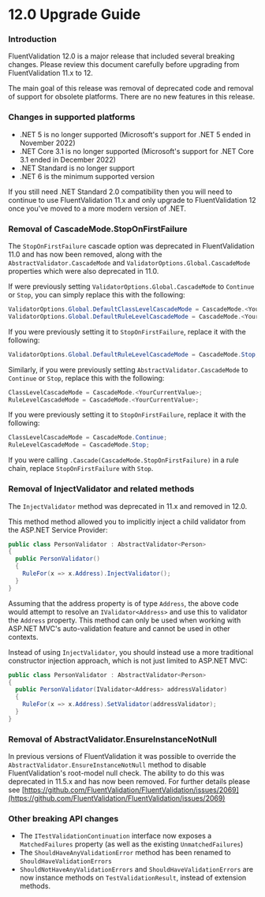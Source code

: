 # 12.0 Upgrade Guide

### Introduction

FluentValidation 12.0 is a major release that included several breaking changes. Please review this document carefully before upgrading from FluentValidation 11.x to 12.

The main goal of this release was removal of deprecated code and removal of support for obsolete platforms. There are no new features in this release.

### Changes in supported platforms

- .NET 5 is no longer supported (Microsoft's support for .NET 5 ended in November 2022)
- .NET Core 3.1 is no longer supported (Microsoft's support for .NET Core 3.1 ended in December 2022)
- .NET Standard is no longer support
- .NET 6 is the minimum supported version 

If you still need .NET Standard 2.0 compatibility then you will need to continue to use FluentValidation 11.x and only upgrade to FluentValidation 12 once you've moved to a more modern version of .NET.  

### Removal of CascadeMode.StopOnFirstFailure

The `StopOnFirstFailure` cascade option was deprecated in FluentValidation 11.0 and has now been removed, along with the `AbstractValidator.CascadeMode` and `ValidatorOptions.Global.CascadeMode` properties which were also deprecated in 11.0. 

If were previously setting `ValidatorOptions.Global.CascadeMode` to `Continue` or `Stop`, you can simply replace this with the following:

```csharp
ValidatorOptions.Global.DefaultClassLevelCascadeMode = CascadeMode.<YourCurrentValue>;
ValidatorOptions.Global.DefaultRuleLevelCascadeMode = CascadeMode.<YourCurrentValue>;
```

If you were previously setting it to `StopOnFirstFailure`, replace it with the following:

```csharp
ValidatorOptions.Global.DefaultRuleLevelCascadeMode = CascadeMode.Stop;
```

Similarly, if you were previously setting `AbstractValidator.CascadeMode` to `Continue` or `Stop`, replace this with the following:

```csharp
ClassLevelCascadeMode = CascadeMode.<YourCurrentValue>;
RuleLevelCascadeMode = CascadeMode.<YourCurrentValue>;
```

If you were previously setting it to `StopOnFirstFailure`, replace it with the following:

```csharp
ClassLevelCascadeMode = CascadeMode.Continue;
RuleLevelCascadeMode = CascadeMode.Stop;
```

If you were calling `.Cascade(CascadeMode.StopOnFirstFailure)` in a rule chain, replace `StopOnFirstFailure` with `Stop`.

### Removal of InjectValidator and related methods

The `InjectValidator` method was deprecated in 11.x and removed in 12.0.

This method method allowed you to implicitly inject a child validator from the ASP.NET Service Provider:

```csharp
public class PersonValidator : AbstractValidator<Person> 
{
  public PersonValidator() 
  {
    RuleFor(x => x.Address).InjectValidator();
  }
}
```

Assuming that the address property is of type `Address`, the above code would attempt to resolve an `IValidator<Address>` and use this to validator the `Address` property. This method can only be used when working with ASP.NET MVC's auto-validation feature and cannot be used in other contexts. 

Instead of using `InjectValidator`, you should instead use a more traditional constructor injection approach, which is not just limited to ASP.NET MVC:

```csharp
public class PersonValidator : AbstractValidator<Person> 
{
  public PersonValidator(IValidator<Address> addressValidator) 
  {
    RuleFor(x => x.Address).SetValidator(addressValidator);
  }
}
```

### Removal of AbstractValidator.EnsureInstanceNotNull

In previous versions of FluentValidation it was possible to override the `AbstractValidator.EnsureInstanceNotNull` method to disable FluentValidation's root-model null check. The ability to do this was deprecated in 11.5.x and has now been removed. For further details please see [https://github.com/FluentValidation/FluentValidation/issues/2069](https://github.com/FluentValidation/FluentValidation/issues/2069)


### Other breaking API changes 

- The `ITestValidationContinuation` interface now exposes a `MatchedFailures` property (as well as the existing `UnmatchedFailures`)
- The `ShouldHaveAnyValidationError` method has been renamed to `ShouldHaveValidationErrors`
- `ShouldNotHaveAnyValidationErrors` and `ShouldHaveValidationErrors` are now instance methods on `TestValidationResult`, instead of extension methods. 
